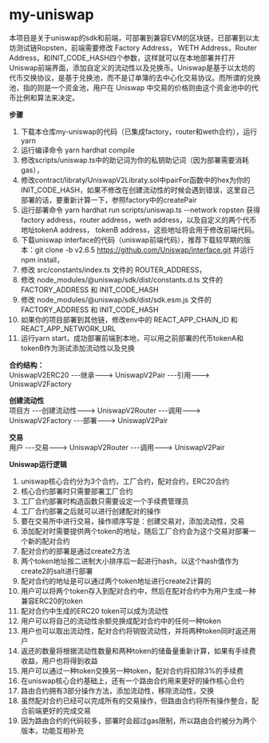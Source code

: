 # my-uniswap
本项目是关于uniswap的sdk和前端，可部署到兼容EVM的区块链，已部署到以太坊测试链Ropsten，前端需要修改 Factory Address， WETH Address，Router Address，和INIT_CODE_HASH四个参数，这样就可以在本地部署并打开Uniswap前端界面，添加自定义的流动性以及兑换币。Uniswap是基于以太坊的代币交换协议，是基于兑换池，而不是订单簿的去中心化交易协议。而所谓的兑换池，指的则是一个资金池，用户在 Uniswap 中交易的价格则由这个资金池中的代币比例和算法来决定。 

**步骤**

1. 下载本仓库my-uniswap的代码（已集成factory，router和weth合约），运行 yarn
2. 运行编译命令 yarn hardhat compile
3. 修改scripts/uniswap.ts中的助记词为你的私钥助记词（因为部署需要消耗gas），
4. 修改contract/libraty/UniswapV2Libraty.sol中pairFor函数中的hex为你的INIT_CODE_HASH，如果不修改在创建流动性的时候会遇到错误，这里自己部署的话，要重新计算一下，参照factory中的createPair
5. 运行部署命令 yarn hardhat run scripts/uniswap.ts --network ropsten 获得factory address，router address，weth address，以及自定义的两个代币地址tokenA address， tokenB address，这些地址将会用于修改前端代码。
6. 下载uniswap interface的代码（uniswap前端代码），推荐下载较早期的版本：git clone -b v2.6.5 https://github.com/Uniswap/interface.git 并运行npm install，
7. 修改 src/constants/index.ts 文件的 ROUTER_ADDRESS，
8. 修改 node_modules/@uniswap/sdk/dist/constants.d.ts 文件的 FACTORY_ADDRESS 和 INIT_CODE_HASH
9. 修改 node_modules/@uniswap/sdk/dist/sdk.esm.js 文件的 FACTORY_ADDRESS 和 INIT_CODE_HASH
10. 如果你的项目部署到其他链，修改env中的 REACT_APP_CHAIN_ID 和 REACT_APP_NETWORK_URL
11. 运行yarn start，成功部署前端到本地，可以用之前部署的代币tokenA和tokenB作为测试添加流动性以及兑换


**合约结构：**  
UniswapV2ERC20 ---继承---> UniswapV2Pair ---引用---> UniswapV2Factory

**创建流动性**  
项目方 ---创建流动性---> UniswapV2Router ---调用---> UniswapV2Factory ---部署---> UniswapV2Pair

**交易**  
用户 ---交易---> UniswapV2Router ---调用---> UniswapV2Pair

**Uniswap运行逻辑**
1. uniswap核心合约分为3个合约，工厂合约，配对合约，ERC20合约
2. 核心合约部署时只需要部署工厂合约
3. 工厂合约部署时构造函数只需要设定一个手续费管理员
4. 工厂合约部署之后就可以进行创建配对的操作
5. 要在交易所中进行交易，操作顺序写是：创建交易对，添加流动性，交易
6. 添加配对时需要提供两个token的地址，随后工厂合约会为这个交易对部署一个新的配对合约
7. 配对合约的部署是通过create2方法
8. 两个token地址按二进制大小排序后一起进行hash，以这个hash值作为create2的salt进行部署
9. 配对合约的地址是可以通过两个token地址进行create2计算的
10. 用户可以将两个token存入到配对合约中，然后在配对合约中为用户生成一种兼容ERC20的token
11. 配对合约中生成的ERC20 token可以成为流动性
12. 用户可以将自己的流动性余额兑换成配对合约中的任何一种token
13. 用户也可以取出流动性，配对合约将销毁流动性，并将两种token同时返还用户
14. 返还的数量将根据流动性数量和两种token的储备量重新计算，如果有手续费收益，用户也将得到收益
15. 用户可以通过一种token交换另一种token，配对合约将扣除3%的手续费
16. 在uniswap核心合约基础上，还有一个路由合约用来更好的操作核心合约
17. 路由合约拥有3部分操作方法，添加流动性，移除流动性，交换
18. 虽然配对合约已经可以完成所有的交易操作，但路由合约将所有操作整合，配合前端更好的完成交易
19. 因为路由合约的代码较多，部署时会超过gas限制，所以路由合约被分为两个版本，功能互相补充

